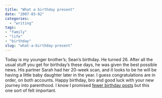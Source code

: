 ```yaml
---
title: "What a birthday present"
date: "2007-03-02"
categories:
  - "writing"
tags:
- "family"
- "life"
- "birthday"
slug: "what-a-birthday-present"
---
```


Today is my younger brother’s; Sean’s birthday. He turned 26. After all the usual stuff you get for birthday’s these days, he was given the best possible news. His partner Sarah had her 20-week scan, and it looks to be he will be having a little baby daughter later in the year. I guess congratulations are in order, on both accounts. Happy birthday, bro and good luck with your new journey into parenthood. I know I promised [fewer birthday posts](https://adamchamberlin.info/2007/02/493) but this one sort of felt important.
